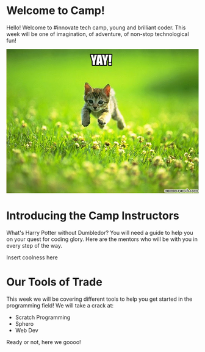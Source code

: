 # Welcome to Camp!

Hello! Welcome to #innovate tech camp, young and brilliant coder. This week will be one of imagination, of adventure, of non-stop technological fun! 

![Insert Cool Cats B-)](https://github.com/vrlong1/playground-V94MXSqR/blob/master/yaycat.jpg)

# Introducing the Camp Instructors

What's Harry Potter without Dumbledor? You will need a guide to help you on your quest for coding glory. Here are the mentors who will be with you in every step of the way.

Insert coolness here

# Our Tools of Trade
This week we will be covering different tools to help you get started in the programming field! We will take a crack at:
* Scratch Programming
* Sphero
* Web Dev

Ready or not, here we goooo!

